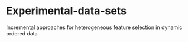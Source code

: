# Experimental-data-sets
Incremental approaches for heterogeneous feature selection in dynamic ordered data
